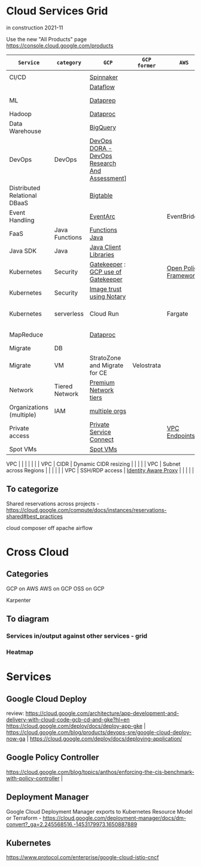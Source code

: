 # Cloud Services Grid
in construction 2021-11

Use the new "All Products" page https://console.cloud.google.com/products

  `Service` | `category` | `GCP` | `GCP former` | `AWS` | `Azure` | `Open Source` | `Code Example` 
  --- | --- | --- | --- | --- | --- | --- | ---
  | | | | | | |
 CI/CD | | [Spinnaker](https://github.com/GoogleCloudPlatform/spinnaker-for-gcp) | | | | |
  | | | [Dataflow](https://cloud.google.com/dataflow) | | | | [Apache Beam](https://beam.apache.org/) |
 ML | | [Dataprep](https://cloud.google.com/dataflow) | | | | [Trifacta wranger](https://www.trifacta.com/) |
 Hadoop | | [Dataproc](https://cloud.google.com/dataproc) | | | | |
 Data Warehouse | | [BigQuery](https://github.com/cloud-quickstart/wiki/blob/main/google-training.md#bigquery) | | | |  |
 DevOps | DevOps |  [DevOps](https://cloud.google.com/devops) [DORA - DevOps Research And Assessment](https://www.devops-research.com/quickcheck.html)] | | | | |
 Distributed Relational DBaaS | | [Bigtable](https://cloud.google.com/bigtable) | | | | Apache hbase |
 Event Handling | | [EventArc](https://cloud.google.com/eventarc/docs) | | EventBridge | | ||
 FaaS | Java Functions | [Functions Java](https://cloud.google.com/functions/docs/quickstart-java) | | | | |
 Java SDK | Java | [Java Client Libraries](https://github.com/googleapis/google-cloud-java) | | | | |
 Kubernetes | Security | [Gatekeeper](https://github.com/GoogleCloudPlatform/gatekeeper-securitycenter) : [GCP use of Gatekeeper](https://cloud.google.com/kubernetes-engine/docs/how-to/pod-security-policies-with-gatekeeper) | | [Open Policy Framework](https://github.com/open-policy-agent/gatekeeper) | |
 Kubernetes | Security | [Image trust using Notary](https://www.cncf.io/blog/2021/07/28/enforcing-image-trust-on-docker-containers-using-notary/) | | | |
 Kubernetes | serverless | Cloud Run | | Fargate | | knative with [CloudEvents](https://cloudevents.io/) capability | 
 MapReduce | | [Dataproc](https://cloud.google.com/dataproc) | | | | Apache Spark/Hadoop |
 Migrate | DB | | | | | |
 Migrate | VM | StratoZone and Migrate for CE | Velostrata | | | |
 Network | Tiered Network | [Premium Network tiers](https://cloud.google.com/network-tiers) | | | |
 Organizations (multiple) | IAM | [multiple orgs](https://cloud.google.com/resource-manager/docs/managing-multiple-orgs) | | | | |
 Private access | | [Private Service Connect](https://cloud.google.com/vpc/docs/private-service-connect)| | [VPC Endpoints](https://docs.aws.amazon.com/vpc/latest/privatelink/vpc-endpoints.html) | | |
 Spot VMs | | [Spot VMs](https://cloud.google.com/spot-vms) | | | | | 

 VPC | | | | | | | 
 VPC | CIDR | Dynamic CIDR resizing | | | | |
 VPC | Subnet across Regions | | | | | |
 VPC | SSH/RDP access | [Identity Aware Proxy](https://cloud.google.com/iap/docs/concepts-overview) | | | | |

## To categorize

Shared reservations across projects - https://cloud.google.com/compute/docs/instances/reservations-shared#best_practices

cloud composer off apache airflow
# Cross Cloud
## Categories
GCP on AWS
AWS on GCP
OSS on GCP

Karpenter

## To diagram
### Services in/output against other services - grid
### Heatmap



# Services
## Google Cloud Deploy
review: https://cloud.google.com/architecture/app-development-and-delivery-with-cloud-code-gcb-cd-and-gke?hl=en
https://cloud.google.com/deploy/docs/deploy-app-gke | https://cloud.google.com/blog/products/devops-sre/google-cloud-deploy-now-ga | 
https://cloud.google.com/deploy/docs/deploying-application/

## Google Policy Controller
https://cloud.google.com/blog/topics/anthos/enforcing-the-cis-benchmark-with-policy-controller | 

## Deployment Manager
Google Cloud Deployment Manager exports to Kubernetes Resource Model or Terraform - https://cloud.google.com/deployment-manager/docs/dm-convert?_ga=2.245568516.-1453179973.1650887889

## Kubernetes
https://www.protocol.com/enterprise/google-cloud-istio-cncf

